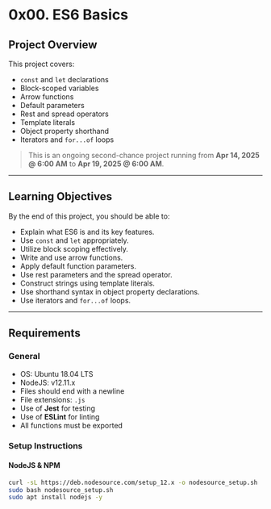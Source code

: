 # 0x00. ES6 Basics
## Project Overview

This project covers:
- `const` and `let` declarations
- Block-scoped variables
- Arrow functions
- Default parameters
- Rest and spread operators
- Template literals
- Object property shorthand
- Iterators and `for...of` loops

>  This is an ongoing second-chance project running from **Apr 14, 2025 @ 6:00 AM** to **Apr 19, 2025 @ 6:00 AM**.

---

##  Learning Objectives

By the end of this project, you should be able to:
- Explain what ES6 is and its key features.
- Use `const` and `let` appropriately.
- Utilize block scoping effectively.
- Write and use arrow functions.
- Apply default function parameters.
- Use rest parameters and the spread operator.
- Construct strings using template literals.
- Use shorthand syntax in object property declarations.
- Use iterators and `for...of` loops.

---

## Requirements

### General

- OS: Ubuntu 18.04 LTS
- NodeJS: v12.11.x
- Files should end with a newline
- File extensions: `.js`
- Use of **Jest** for testing
- Use of **ESLint** for linting
- All functions must be exported

### Setup Instructions

#### NodeJS & NPM

```bash
curl -sL https://deb.nodesource.com/setup_12.x -o nodesource_setup.sh
sudo bash nodesource_setup.sh
sudo apt install nodejs -y